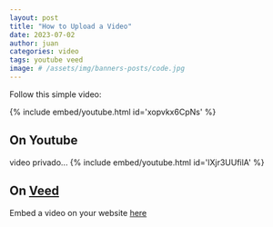 ```yaml
---
layout: post
title: "How to Upload a Video"
date: 2023-07-02
author: juan
categories: video
tags: youtube veed
image: # /assets/img/banners-posts/code.jpg
---
```


Follow this simple video:

{% include embed/youtube.html id='xopvkx6CpNs' %}

## On Youtube

video privado...
{% include embed/youtube.html id='lXjr3UUfilA' %}

## On [Veed](https://www.veed.io/)

Embed a video on your website [here](https://www.veed.io/edit/a5fd7de4-2a7a-4b93-895a-5d9f52cff825)
